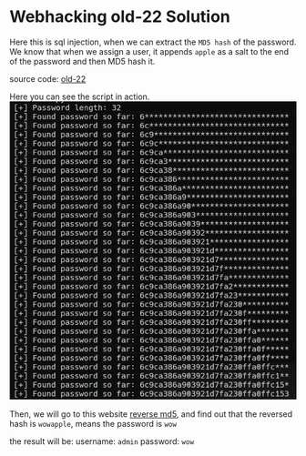 # Webhacking old-22 Solution

Here this is sql injection, when we can extract the `MD5 hash` of the password.
We know that when we assign a user, it appends `apple` as a salt to the end of the password and then MD5 hash it.

source code: [old-22](./scripts/old-22.py)

Here you can see the script in action.
![Hash extract](./images/old-22.png)

Then, we will go to this website [reverse md5](https://md5decrypt.net/en/),
and find out that the reversed hash is `wowapple`, means the password is `wow`

the result will be:
username: `admin`
password: `wow`